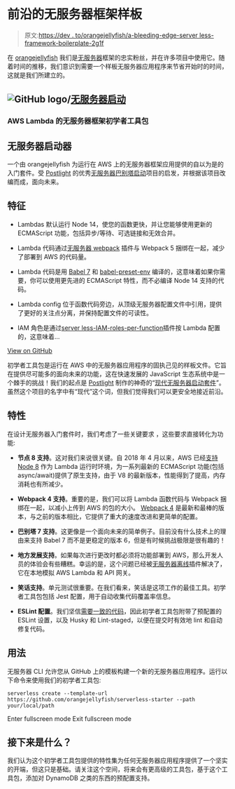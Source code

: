 # 前沿的无服务器框架样板

> 原文:[https://dev . to/orangejellyfish/a-bleeding-edge-server less-framework-boilerplate-2g1f](https://dev.to/orangejellyfish/a-bleeding-edge-serverless-framework-boilerplate-2g1f)

在 [orangejellyfish](https://www.orangejellyfish.com/) 我们是[无服务器](https://serverless.com/framework/)框架的忠实粉丝，并在许多项目中使用它。随着时间的推移，我们意识到需要一个样板无服务器应用程序来节省开始时的时间，这就是我们所建立的。

## ![GitHub logo](../Images/292a238c61c5611a7f4d07a21d9e8e0a.png)/[无服务器启动](https://github.com/orangejellyfish/serverless-starter)

### AWS Lambda 的无服务器框架初学者工具包

<article class="markdown-body entry-content container-lg" itemprop="text">

# 无服务器启动器

一个由 orangejellyfish 为运行在 AWS 上的无服务器框架应用提供的自以为是的入门套件。受 [Postlight](https://github.com/postlight) 的优秀[无服务器巴别塔启动](https://github.com/postlight/serverless-babel-starter)项目的启发，并根据该项目改编而成，面向未来。

## 特征

*   Lambdas 默认运行 Node 14，使您的函数更快，并让您能够使用更新的 ECMAScript 功能，包括异步/等待、可选链接和无效合并。

*   Lambda 代码通过[无服务器 webpack](https://github.com/serverless-heaven/serverless-webpack) 插件与 Webpack 5 捆绑在一起，减少了部署到 AWS 的代码量。

*   Lambda 代码是用 [Babel 7](https://babeljs.io/docs/en/next/index.html) 和 [babel-preset-env](https://babeljs.io/docs/en/next/babel-preset-env.html) 编译的，这意味着如果你需要，你可以使用更先进的 ECMAScript 特性，而不必编译 Node 14 支持的代码。

*   Lambda config 位于函数代码旁边，从顶级无服务器配置文件中引用，提供了更好的关注点分离，并保持配置文件的可读性。

*   IAM 角色是通过[server less-IAM-roles-per-function](https://github.com/functionalone/serverless-iam-roles-per-function)插件按 Lambda 配置的，这意味着…

</article>

[View on GitHub](https://github.com/orangejellyfish/serverless-starter)

初学者工具包是运行在 AWS 中的无服务器应用程序的固执己见的样板文件。它旨在提供尽可能多的面向未来的功能，这在快速发展的 JavaScript 生态系统中是一个棘手的挑战！我们的起点是 [Postlight](https://github.com/postlight) 制作的神奇的“[现代无服务器启动套件](https://github.com/postlight/serverless-babel-starter)”。虽然这个项目的名字中有“现代”这个词，但我们觉得我们可以更安全地接近前沿。

## 特性

在设计无服务器入门套件时，我们考虑了一些关键要求
，这些要求直接转化为功能:

*   **节点 8 支持**。这对我们来说很关键。自 2018 年 4 月以来，AWS 已经[支持 Node 8](https://aws.amazon.com/blogs/compute/node-js-8-10-runtime-now-available-in-aws-lambda/) 作为 Lambda 运行时环境，为一系列最新的 ECMAScript 功能(包括 async/await)提供了原生支持，由于 V8 的最新版本，性能得到了提高，内存消耗也有所减少。

*   **Webpack 4 支持**。重要的是，我们可以将 Lambda 函数代码与 Webpack 捆绑在一起，以减小上传到 AWS 的包的大小。 [Webpack 4](https://medium.com/webpack/webpack-4-released-today-6cdb994702d4) 是最新和最棒的版本，与之前的版本相比，它提供了重大的速度改进和更简单的配置。

*   **巴别塔 7 支持**。这更像是一个面向未来的简单例子。目前没有什么技术上的理由来支持 Babel 7 而不是更稳定的版本 6，但是有时候挑战极限是很有趣的！

*   **地方发展支持**。如果每次进行更改时都必须将功能部署到 AWS，那么开发人员的体验会有些糟糕。幸运的是，这个问题已经被[无服务器离线](https://github.com/dherault/serverless-offline)插件解决了，它在本地模拟 AWS Lambda 和 API 网关。

*   **笑话支持**。单元测试很重要。在我们看来，笑话是这项工作的最佳工具。初学者工具包包括 Jest 配置，用于自动收集代码覆盖率信息。

*   **ESLint 配置**。我们坚信[需要一致的代码](https://dev.to/blog/code-consistency-with-eslint-and-husky/)，因此初学者工具包附带了预配置的 ESLint 设置，以及 Husky 和 Lint-staged，以便在提交时有效地 lint 和自动修复代码。

## 用法

无服务器 CLI 允许您从 GitHub 上的模板构建一个新的无服务器应用程序。运行以下命令来使用我们的初学者工具包:

```
serverless create --template-url https://github.com/orangejellyfish/serverless-starter --path your/local/path 
```

Enter fullscreen mode Exit fullscreen mode

## 接下来是什么？

我们认为这个初学者工具包提供的特性集为任何无服务器应用程序提供了一个坚实的开端，但这只是基础。请关注这个空间，将来会有更高级的工具包，基于这个工具包，添加对 DynamoDB 之类的东西的预配置支持。